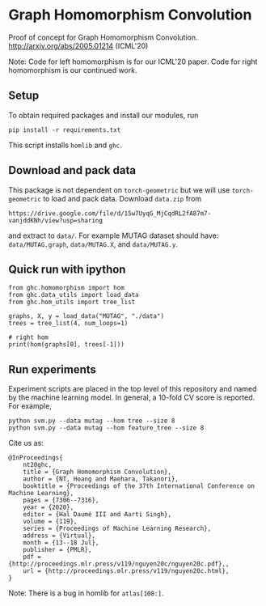 # Graph Homomorphism Convolution
Proof of concept for Graph Homomorphism Convolution.
http://arxiv.org/abs/2005.01214 (ICML'20)

Note: Code for left homomorphism is for our ICML'20 paper.
Code for right homomorphism is our continued work.

## Setup
To obtain required packages and install our modules, run
```
pip install -r requirements.txt
```
This script installs `homlib` and `ghc`.

## Download and pack data
This package is not dependent on `torch-geometric` but we will use 
`torch-geometric` to load and pack data. Download `data.zip` from
```
https://drive.google.com/file/d/15w7UyqG_MjCqdRL2fA87m7-vanjddKNh/view?usp=sharing
```
and extract to `data/`. For example MUTAG dataset should have: `data/MUTAG.graph`, `data/MUTAG.X`, and `data/MUTAG.y`. 

## Quick run with ipython
```
from ghc.homomorphism import hom 
from ghc.data_utils import load_data
from ghc.hom_utils import tree_list

graphs, X, y = load_data("MUTAG", "./data")
trees = tree_list(4, num_loops=1)

# right hom
print(hom(graphs[0], trees[-1]))
```

## Run experiments
Experiment scripts are placed in the top level of this repository and named 
by the machine learning model. In general, a 10-fold CV score is reported.
For example,
```
python svm.py --data mutag --hom tree --size 8 
python svm.py --data mutag --hom feature_tree --size 8 
```

Cite us as:
```
@InProceedings{
    nt20ghc, 
    title = {Graph Homomorphism Convolution}, 
    author = {NT, Hoang and Maehara, Takanori}, 
    booktitle = {Proceedings of the 37th International Conference on Machine Learning}, 
    pages = {7306--7316}, 
    year = {2020}, 
    editor = {Hal Daumé III and Aarti Singh}, 
    volume = {119}, 
    series = {Proceedings of Machine Learning Research}, 
    address = {Virtual}, 
    month = {13--18 Jul}, 
    publisher = {PMLR}, 
    pdf = {http://proceedings.mlr.press/v119/nguyen20c/nguyen20c.pdf},, 
    url = {http://proceedings.mlr.press/v119/nguyen20c.html}, 
}
```

Note: There is a bug in homlib for `atlas[100:]`.
